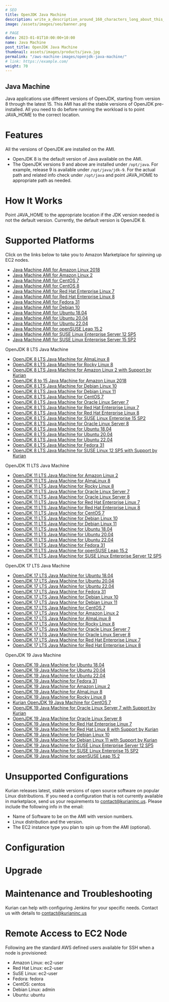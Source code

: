 ```yaml
---
# SEO
title: OpenJDK Java Machine
description: write_a_description_around_160_characters_long_about_this_PRODUCT_POST
image: /assets/images/seo/banner.png

# PAGE
date: 2023-01-01T10:00:00+10:00
name: Java Machine
post_title: OpenJDK Java Machine
thumbnail: assets/images/products/java.jpg
permalink: "/aws-machine-images/openjdk-java-machine/"
# link: https://example.com/
weight: 70
---
```


Java Machine
------------

Java applications use different versions of OpenJDK, starting from version 8 through the latest 15. This AMI has all the stable versions of OpenJDK pre-installed. All you need to do before running the workload is to point JAVA\_HOME to the correct location.

[](https://github.com/kurianinc/ami-pub/wiki/Java-Machine#features)Features
===========================================================================

All the versions of OpenJDK are installed on the AMI.

*   OpenJDK 8 is the default version of Java available on the AMI.
*   The OpenJDK versions 9 and above are installed under `/opt/java`. For example, release 9 is available under `/opt/java/jdk-9`. For the actual path and related info check under `/opt/java` and point JAVA\_HOME to appropriate path as needed.

[](https://github.com/kurianinc/ami-pub/wiki/Java-Machine#how-it-works)How It Works
===================================================================================

Point JAVA\_HOME to the appropriate location if the JDK version needed is not the default version. Currently, the default version is OpenJDK 8.

[](https://github.com/kurianinc/ami-pub/wiki/Java-Machine#supported-platforms)Supported Platforms
=================================================================================================

Click on the links below to take you to Amazon Marketplace for spinning up EC2 nodes.

*   [Java Machine AMI for Amazon Linux 2018](https://aws.amazon.com/marketplace/pp/prodview-ktdlpj4x4msi4?sr=0-7&ref_=beagle&applicationId=AWSMPContessa)
*   [Java Machine AMI for Amazon Linux 2](https://aws.amazon.com/marketplace/pp/prodview-76pz5jhauudw6?sr=0-11&ref_=beagle&applicationId=AWSMPContessa)
*   [Java Machine AMI for CentOS 7](https://aws.amazon.com/marketplace/pp/prodview-i345m62tuxnss?sr=0-5&ref_=beagle&applicationId=AWSMPContessa)
*   [Java Machine AMI for CentOS 8](https://aws.amazon.com/marketplace/pp/prodview-4hoyni2vjjlpe?sr=0-6&ref_=beagle&applicationId=AWSMPContessa)
*   [Java Machine AMI for Red Hat Enterprise Linux 7](https://aws.amazon.com/marketplace/pp/prodview-2zflhd3fhpa7k?sr=0-13&ref_=beagle&applicationId=AWSMPContessa)
*   [Java Machine AMI for Red Hat Enterprise Linux 8](https://aws.amazon.com/marketplace/pp/prodview-ytnbtr2qcc4vi?sr=0-12&ref_=beagle&applicationId=AWSMPContessa)
*   [Java Machine AMI for Fedora 31](https://aws.amazon.com/marketplace/pp/prodview-5e3snlehhkdoy?sr=0-3&ref_=beagle&applicationId=AWSMPContessa)
*   [Java Machine AMI for Debian 10](https://aws.amazon.com/marketplace/pp/prodview-cxbw7yqamke5m?sr=0-18&ref_=beagle&applicationId=AWSMPContessa)
*   [Java Machine AMI for Ubuntu 18.04](https://aws.amazon.com/marketplace/pp/prodview-52tpitmb22kli?sr=0-9&ref_=beagle&applicationId=AWSMPContessa)
*   [Java Machine AMI for Ubuntu 20.04](https://aws.amazon.com/marketplace/pp/prodview-e22vf4jppk4us?sr=0-10&ref_=beagle&applicationId=AWSMPContessa)
*   [Java Machine AMI for Ubuntu 22.04](https://aws.amazon.com/marketplace/pp/prodview-t6zu75ye7fnew?sr=0-2&ref_=beagle&applicationId=AWSMPContessa)
*   [Java Machine AMI for openSUSE Leap 15.2](https://aws.amazon.com/marketplace/pp/B08VRN833V)
*   [Java Machine AMI for SUSE Linux Enterprise Server 12 SP5](https://aws.amazon.com/marketplace/pp/B08V5F7D9M)
*   [Java Machine AMI for SUSE Linux Enterprise Server 15 SP2](https://aws.amazon.com/marketplace/pp/prodview-udbewrccvsoo2?sr=0-14&ref_=beagle&applicationId=AWSMPContessa)

OpenJDK 8 LTS Java Machine

*   [OpenJDK 8 LTS Java Machine for AlmaLinux 8](https://aws.amazon.com/marketplace/pp/prodview-q4nvo5lpuxxh4?sr=0-1&ref_=beagle&applicationId=AWSMPContessa)
*   [OpenJDK 8 LTS Java Machine for Rocky Linux 8](https://aws.amazon.com/marketplace/pp/prodview-n2gtfxfigcqhy?sr=0-7&ref_=beagle&applicationId=AWSMPContessa)
*   [OpenJDK 8 LTS Java Machine for Amazon Linux 2 with Support by Kurian](https://aws.amazon.com/marketplace/pp/prodview-kkerw65nda5ta?sr=0-15&ref_=beagle&applicationId=AWSMPContessa)
*   [OpenJDK 8 to 15 Java Machine for Amazon Linux 2018](https://aws.amazon.com/marketplace/pp/prodview-ktdlpj4x4msi4?sr=0-16&ref_=beagle&applicationId=AWSMPContessa)
*   [OpenJDK 8 LTS Java Machine for Debian Linux 10](https://aws.amazon.com/marketplace/pp/prodview-2t5e7ipwej7cq?sr=0-9&ref_=beagle&applicationId=AWSMPContessa)
*   [OpenJDK 8 LTS Java Machine for Debian Linux 11](https://aws.amazon.com/marketplace/pp/prodview-4qsgmemt5lb3o?sr=0-8&ref_=beagle&applicationId=AWSMPContessa)
*   [OpenJDK 8 LTS Java Machine for CentOS 7](https://aws.amazon.com/marketplace/pp/prodview-436rtcf6bdcic?sr=0-6&ref_=beagle&applicationId=AWSMPContessa)
*   [OpenJDK 8 LTS Java Machine for Oracle Linux Server 7](https://aws.amazon.com/marketplace/pp/prodview-nwo5qzfz6jjc6?sr=0-11&ref_=beagle&applicationId=AWSMPContessa)
*   [OpenJDK 8 LTS Java Machine for Red Hat Enterprise Linux 7](https://aws.amazon.com/marketplace/pp/prodview-mx5kypmhnprgc?sr=0-14&ref_=beagle&applicationId=AWSMPContessa)
*   [OpenJDK 8 LTS Java Machine for Red Hat Enterprise Linux 8](https://aws.amazon.com/marketplace/pp/prodview-pquciecsjrqpm?sr=0-12&ref_=beagle&applicationId=AWSMPContessa)
*   [OpenJDK 8 LTS Java Machine for SUSE Linux Enterprise 15 SP2](https://aws.amazon.com/marketplace/pp/prodview-xn6uucng6nhti?sr=0-13&ref_=beagle&applicationId=AWSMPContessa)
*   [OpenJDK 8 LTS Java Machine for Oracle Linux Server 8](https://aws.amazon.com/marketplace/pp/prodview-ndkxx6clpbwdu?sr=0-10&ref_=beagle&applicationId=AWSMPContessa)
*   [OpenJDK 8 LTS Java Machine for Ubuntu 18.04](https://aws.amazon.com/marketplace/pp/prodview-nszq7jdmtntwm?sr=0-2&ref_=beagle&applicationId=AWSMPContessa)
*   [OpenJDK 8 LTS Java Machine for Ubuntu 20.04](https://aws.amazon.com/marketplace/pp/prodview-6vybafpose3yk?sr=0-5&ref_=beagle&applicationId=AWSMPContessa)
*   [OpenJDK 8 LTS Java Machine for Ubuntu 22.04](https://aws.amazon.com/marketplace/pp/prodview-kjvvvealqulnw?sr=0-3&ref_=beagle&applicationId=AWSMPContessa)
*   [OpenJDK 8 LTS Java Machine for Fedora 31](https://aws.amazon.com/marketplace/pp/prodview-atjpxuctthkm6?sr=0-4&ref_=beagle&applicationId=AWSMPContessa)
*   [OpenJDK 8 LTS Java Machine for SUSE Linux 12 SP5 with Support by Kurian](https://aws.amazon.com/marketplace/pp/prodview-4g4blntdqje5q?sr=0-17&ref_=beagle&applicationId=AWSMPContessa)

OpenJDK 11 LTS Java Machine

*   [OpenJDK 11 LTS Java Machine for Amazon Linux 2](https://aws.amazon.com/marketplace/pp/prodview-pj6gyvvx2iqug?sr=0-10&ref_=beagle&applicationId=AWSMPContessa)
*   [OpenJDK 11 LTS Java Machine for AlmaLinux 8](https://aws.amazon.com/marketplace/pp/prodview-q4dcqvtpln42g?sr=0-2&ref_=beagle&applicationId=AWSMPContessa)
*   [OpenJDK 11 LTS Java Machine for Rocky Linux 8](https://aws.amazon.com/marketplace/pp/prodview-beotcw5amvka4?sr=0-11&ref_=beagle&applicationId=AWSMPContessa)
*   [OpenJDK 11 LTS Java Machine for Oracle Linux Server 7](https://aws.amazon.com/marketplace/pp/prodview-vgrzuflkku6tk?sr=0-12&ref_=beagle&applicationId=AWSMPContessa)
*   [OpenJDK 11 LTS Java Machine for Oracle Linux Server 8](https://aws.amazon.com/marketplace/pp/prodview-su667ncgov2km?sr=0-13&ref_=beagle&applicationId=AWSMPContessa)
*   [OpenJDK 11 LTS Java Machine for Red Hat Enterprise Linux 7](https://aws.amazon.com/marketplace/pp/prodview-eejbdo2llrlnu?sr=0-14&ref_=beagle&applicationId=AWSMPContessa)
*   [OpenJDK 11 LTS Java Machine for Red Hat Enterprise Linux 8](https://aws.amazon.com/marketplace/pp/prodview-7x2iq4mlm725s?sr=0-15&ref_=beagle&applicationId=AWSMPContessa)
*   [OpenJDK 11 LTS Java Machine for CentOS 7](https://aws.amazon.com/marketplace/pp/prodview-2szg34g6ign7y?sr=0-5&ref_=beagle&applicationId=AWSMPContessa)
*   [OpenJDK 11 LTS Java Machine for Debian Linux 10](https://aws.amazon.com/marketplace/pp/prodview-tiapwlqk2u4rs?sr=0-9&ref_=beagle&applicationId=AWSMPContessa)
*   [OpenJDK 11 LTS Java Machine for Debian Linux 11](https://aws.amazon.com/marketplace/pp/prodview-sp2jemzmiurfs?sr=0-7&ref_=beagle&applicationId=AWSMPContessa)
*   [OpenJDK 11 LTS Java Machine for Ubuntu 18.04](https://aws.amazon.com/marketplace/pp/prodview-qlcw4lqkkcua6?sr=0-1&ref_=beagle&applicationId=AWSMPContessa)
*   [OpenJDK 11 LTS Java Machine for Ubuntu 20.04](https://aws.amazon.com/marketplace/pp/prodview-2rwyqg6enziqc?sr=0-6&ref_=beagle&applicationId=AWSMPContessa)
*   [OpenJDK 11 LTS Java Machine for Ubuntu 22.04](https://aws.amazon.com/marketplace/pp/prodview-awybf7pcer3aq?sr=0-4&ref_=beagle&applicationId=AWSMPContessa)
*   [OpenJDK 11 LTS Java Machine for Fedora 31](https://aws.amazon.com/marketplace/pp/prodview-nzn2qy6f6tnme?sr=0-3&ref_=beagle&applicationId=AWSMPContessa)
*   [OpenJDK 11 LTS Java Machine for openSUSE Leap 15.2](https://aws.amazon.com/marketplace/pp/prodview-ni52vvwg6lwqc?sr=0-8&ref_=beagle&applicationId=AWSMPContessa)
*   [OpenJDK 11 LTS Java Machine for SUSE Linux Enterprise Server 12 SP5](https://aws.amazon.com/marketplace/pp/prodview-ceh27vzz4j5sq?sr=0-16&ref_=beagle&applicationId=AWSMPContessa)

OpenJDK 17 LTS Java Machine

*   [OpenJDK 17 LTS Java Machine for Ubuntu 18.04](https://aws.amazon.com/marketplace/pp/prodview-52tpitmb22kli?sr=0-4&ref_=beagle&applicationId=AWSMPContessa)
*   [OpenJDK 17 LTS Java Machine for Ubuntu 20.04](https://aws.amazon.com/marketplace/pp/prodview-e22vf4jppk4us?sr=0-5&ref_=beagle&applicationId=AWSMPContessa)
*   [OpenJDK 17 LTS Java Machine for Ubuntu 22.04](https://aws.amazon.com/marketplace/pp/prodview-oddzz76dwak66?sr=0-1&ref_=beagle&applicationId=AWSMPContessa)
*   [OpenJDK 17 LTS Java Machine for Fedora 31](https://aws.amazon.com/marketplace/pp/prodview-5e3snlehhkdoy?sr=0-3&ref_=beagle&applicationId=AWSMPContessa)
*   [OpenJDK 17 LTS Java Machine for Debian Linux 10](https://aws.amazon.com/marketplace/pp/prodview-a5jyuuecxo3hi?sr=0-10&ref_=beagle&applicationId=AWSMPContessa)
*   [OpenJDK 17 LTS Java Machine for Debian Linux 11](https://aws.amazon.com/marketplace/pp/prodview-a54tteph6afta?sr=0-8&ref_=beagle&applicationId=AWSMPContessa)
*   [OpenJDK 17 LTS Java Machine for CentOS 7](https://aws.amazon.com/marketplace/pp/prodview-i345m62tuxnss?sr=0-6&ref_=beagle&applicationId=AWSMPContessa)
*   [OpenJDK 17 LTS Java Machine for Amazon Linux 2](https://aws.amazon.com/marketplace/pp/prodview-76pz5jhauudw6?sr=0-9&ref_=beagle&applicationId=AWSMPContessa)
*   [OpenJDK 17 LTS Java Machine for AlmaLinux 8](https://aws.amazon.com/marketplace/pp/prodview-k675yqbsvmddm?sr=0-2&ref_=beagle&applicationId=AWSMPContessa)
*   [OpenJDK 17 LTS Java Machine for Rocky Linux 8](https://aws.amazon.com/marketplace/pp/prodview-aafbolbdfvjw6?sr=0-7&ref_=beagle&applicationId=AWSMPContessa)
*   [OpenJDK 17 LTS Java Machine for Oracle Linux Server 7](https://aws.amazon.com/marketplace/pp/prodview-aoqrfgowpoqf6?sr=0-11&ref_=beagle&applicationId=AWSMPContessa)
*   [OpenJDK 17 LTS Java Machine for Oracle Linux Server 8](https://aws.amazon.com/marketplace/pp/prodview-33wal5zzrrxiy?sr=0-12&ref_=beagle&applicationId=AWSMPContessa)
*   [OpenJDK 17 LTS Java Machine for Red Hat Enterprise Linux 7](https://aws.amazon.com/marketplace/pp/prodview-2zflhd3fhpa7k?sr=0-14&ref_=beagle&applicationId=AWSMPContessa)
*   [OpenJDK 17 LTS Java Machine for Red Hat Enterprise Linux 8](https://aws.amazon.com/marketplace/pp/prodview-ytnbtr2qcc4vi?sr=0-13&ref_=beagle&applicationId=AWSMPContessa)

OpenJDK 19 Java Machine

*   [OpenJDK 19 Java Machine for Ubuntu 18.04](https://aws.amazon.com/marketplace/pp/prodview-e4wg4v7vdo6ke?sr=0-3&ref_=beagle&applicationId=AWSMPContessa)
*   [OpenJDK 19 Java Machine for Ubuntu 20.04](https://aws.amazon.com/marketplace/pp/prodview-a4fk7eqdjmsks?sr=0-4&ref_=beagle&applicationId=AWSMPContessa)
*   [OpenJDK 19 Java Machine for Ubuntu 22.04](https://aws.amazon.com/marketplace/pp/prodview-t6zu75ye7fnew?sr=0-1&ref_=beagle&applicationId=AWSMPContessa)
*   [OpenJDK 19 Java Machine for Fedora 31](https://aws.amazon.com/marketplace/pp/prodview-p7bdbvznpmfpy?sr=0-2&ref_=beagle&applicationId=AWSMPContessa)
*   [OpenJDK 19 Java Machine for Amazon Linux 2](https://aws.amazon.com/marketplace/pp/prodview-ykw7a6ye24e54?sr=0-7&ref_=beagle&applicationId=AWSMPContessa)
*   [OpenJDK 19 Java Machine for AlmaLinux 8](https://aws.amazon.com/marketplace/pp/prodview-4p4krqjfl7ijc?sr=0-5&ref_=beagle&applicationId=AWSMPContessa)
*   [OpenJDK 19 Java Machine for Rocky Linux 8](https://aws.amazon.com/marketplace/pp/prodview-hkgxqk2g7lsaa?sr=0-8&ref_=beagle&applicationId=AWSMPContessa)
*   [Kurian OpenJDK 19 Java Machine for CentOS 7](https://aws.amazon.com/marketplace/pp/prodview-ao2i6kt7ob2pg?sr=0-10&ref_=beagle&applicationId=AWSMPContessa)
*   [OpenJDK 19 Java Machine for Oracle Linux Server 7 with Support by Kurian](https://aws.amazon.com/marketplace/pp/prodview-zmhxmf6trctxa?sr=0-15&ref_=beagle&applicationId=AWSMPContessa)
*   [OpenJDK 19 Java Machine for Oracle Linux Server 8](https://aws.amazon.com/marketplace/pp/prodview-zxrpzznce2fas?sr=0-11&ref_=beagle&applicationId=AWSMPContessa)
*   [OpenJDK 19 Java Machine for Red Hat Enterprise Linux 7](https://aws.amazon.com/marketplace/pp/prodview-t7zdwwgie3ljo?sr=0-12&ref_=beagle&applicationId=AWSMPContessa)
*   [OpenJDK 19 Java Machine for Red Hat Linux 8 with Support by Kurian](https://aws.amazon.com/marketplace/pp/prodview-6v6vxgqvqztcu?sr=0-17&ref_=beagle&applicationId=AWSMPContessa)
*   [OpenJDK 19 Java Machine for Debian Linux 10](https://aws.amazon.com/marketplace/pp/prodview-cxbw7yqamke5m?sr=0-9&ref_=beagle&applicationId=AWSMPContessa)
*   [OpenJDK 19 Java Machine for Debian Linux 11 with Support by Kurian](https://aws.amazon.com/marketplace/pp/prodview-5twgwzbgxart6?sr=0-14&ref_=beagle&applicationId=AWSMPContessa)
*   [OpenJDK 19 Java Machine for SUSE Linux Enterprise Server 12 SP5](https://aws.amazon.com/marketplace/pp/prodview-e47di6izd7evm?sr=0-16&ref_=beagle&applicationId=AWSMPContessa)
*   [OpenJDK 19 Java Machine for SUSE Linux Enterprise 15 SP2](https://aws.amazon.com/marketplace/pp/prodview-dhrrkhtwhonzs?sr=0-13&ref_=beagle&applicationId=AWSMPContessa)
*   [OpenJDK 19 Java Machine for openSUSE Leap 15.2](https://aws.amazon.com/marketplace/pp/prodview-7uifyvmusc7ni?sr=0-6&ref_=beagle&applicationId=AWSMPContessa)

[](https://github.com/kurianinc/ami-pub/wiki/Java-Machine#unsupported-configurations)Unsupported Configurations
===============================================================================================================

Kurian releases latest, stable versions of open source software on popular Linux distributions. If you need a configuration that is not currently available in marketplace, send us your requirements to [contact@kurianinc.us](mailto:contact@kurianinc.us). Please include the following info in the email:

*   Name of Software to be on the AMI with version numbers.
*   Linux distribution and the version.
*   The EC2 instance type you plan to spin up from the AMI (optional).

[](https://github.com/kurianinc/ami-pub/wiki/Java-Machine#configuration)Configuration
=====================================================================================

[](https://github.com/kurianinc/ami-pub/wiki/Java-Machine#upgrade)Upgrade
=========================================================================

[](https://github.com/kurianinc/ami-pub/wiki/Java-Machine#maintenance-and-troubleshooting)Maintenance and Troubleshooting
=========================================================================================================================

Kurian can help with configuring Jenkins for your specific needs. Contact us with details to [contact@kurianinc.us](mailto:contact@kurianinc.us)

[](https://github.com/kurianinc/ami-pub/wiki/Java-Machine#remote-access-to-ec2-node)Remote Access to EC2 Node
=============================================================================================================

Following are the standard AWS defined users available for SSH when a node is provisioned:

*   Amazon Linux: ec2-user
*   Red Hat Linux: ec2-user
*   SuSE Linux: ec2-user
*   Fedora: fedora
*   CentOS: centos
*   Debian Linux: admin
*   Ubuntu: ubuntu
